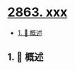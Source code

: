 # [2863. xxx](https://github.com/Tdahuyou/TNotes.leetcode/tree/main/notes/2863.%20xxx)

<!-- region:toc -->

- [1. 📝 概述](#1--概述)

<!-- endregion:toc -->

## 1. 📝 概述
